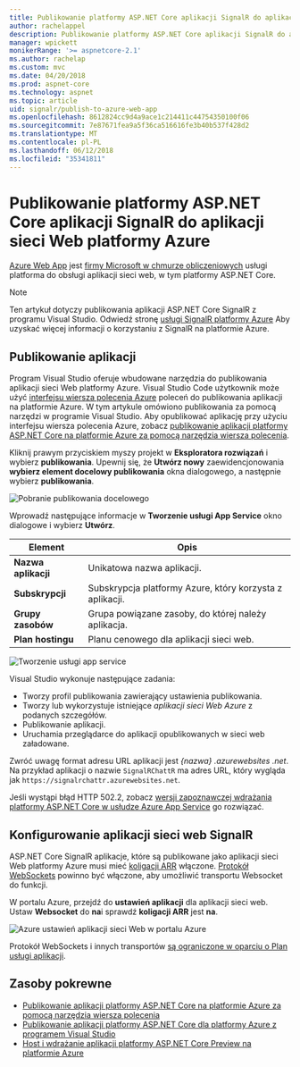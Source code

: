 ```yaml
---
title: Publikowanie platformy ASP.NET Core aplikacji SignalR do aplikacji sieci Web platformy Azure
author: rachelappel
description: Publikowanie platformy ASP.NET Core aplikacji SignalR do aplikacji sieci Web platformy Azure
manager: wpickett
monikerRange: '>= aspnetcore-2.1'
ms.author: rachelap
ms.custom: mvc
ms.date: 04/20/2018
ms.prod: aspnet-core
ms.technology: aspnet
ms.topic: article
uid: signalr/publish-to-azure-web-app
ms.openlocfilehash: 8612824cc9d4a9ace1c214411c44754350100f06
ms.sourcegitcommit: 7e87671fea9a5f36ca516616fe3b40b537f428d2
ms.translationtype: MT
ms.contentlocale: pl-PL
ms.lasthandoff: 06/12/2018
ms.locfileid: "35341811"
---
```

# <a name="publish-an-aspnet-core-signalr-app-to-an-azure-web-app"></a>Publikowanie platformy ASP.NET Core aplikacji SignalR do aplikacji sieci Web platformy Azure

[Azure Web App](/azure/app-service/app-service-web-overview) jest [firmy Microsoft w chmurze obliczeniowych](https://azure.microsoft.com/) usługi platforma do obsługi aplikacji sieci web, w tym platformy ASP.NET Core.

> [!NOTE]
> Ten artykuł dotyczy publikowania aplikacji ASP.NET Core SignalR z programu Visual Studio. Odwiedź stronę [usługi SignalR platformy Azure](https://azure.microsoft.com/en-gb/services/signalr-service?) Aby uzyskać więcej informacji o korzystaniu z SignalR na platformie Azure.

## <a name="publish-the-app"></a>Publikowanie aplikacji

Program Visual Studio oferuje wbudowane narzędzia do publikowania aplikacji sieci Web platformy Azure. Visual Studio Code użytkownik może użyć [interfejsu wiersza polecenia Azure](/cli/azure) poleceń do publikowania aplikacji na platformie Azure. W tym artykule omówiono publikowania za pomocą narzędzi w programie Visual Studio. Aby opublikować aplikację przy użyciu interfejsu wiersza polecenia Azure, zobacz [publikowanie aplikacji platformy ASP.NET Core na platformie Azure za pomocą narzędzia wiersza polecenia](xref:tutorials/publish-to-azure-webapp-using-cli).

Kliknij prawym przyciskiem myszy projekt w **Eksploratora rozwiązań** i wybierz **publikowania**. Upewnij się, że **Utwórz nowy** zaewidencjonowania **wybierz element docelowy publikowania** okna dialogowego, a następnie wybierz **publikowania**.

![Pobranie publikowania docelowego](publish-to-azure-web-app/_static/pick-publish-target-dialog.png)

Wprowadź następujące informacje w **Tworzenie usługi App Service** okno dialogowe i wybierz **Utwórz**.

| Element | Opis |
| ---- | ----------- |
| **Nazwa aplikacji** | Unikatowa nazwa aplikacji. |
| **Subskrypcji** | Subskrypcja platformy Azure, który korzysta z aplikacji. |
| **Grupy zasobów** | Grupa powiązane zasoby, do której należy aplikacja.  |
| **Plan hostingu** | Planu cenowego dla aplikacji sieci web. |

![Tworzenie usługi app service](publish-to-azure-web-app/_static/create-app-service-dialog.png)

Visual Studio wykonuje następujące zadania:

* Tworzy profil publikowania zawierający ustawienia publikowania.
* Tworzy lub wykorzystuje istniejące *aplikacji sieci Web Azure* z podanych szczegółów.
* Publikowanie aplikacji.
* Uruchamia przeglądarce do aplikacji opublikowanych w sieci web załadowane.

Zwróć uwagę format adresu URL aplikacji jest *{nazwa} .azurewebsites .net*. Na przykład aplikacji o nazwie `SignalRChattR` ma adres URL, który wygląda jak `https://signalrchattr.azurewebsites.net`.

Jeśli wystąpi błąd HTTP 502.2, zobacz [wersji zapoznawczej wdrażania platformy ASP.NET Core w usłudze Azure App Service](xref:host-and-deploy/azure-apps/index) go rozwiązać.

## <a name="configure-signalr-web-app"></a>Konfigurowanie aplikacji sieci web SignalR

ASP.NET Core SignalR aplikacje, które są publikowane jako aplikacji sieci Web platformy Azure musi mieć [koligacji ARR](https://en.wikipedia.org/wiki/Application_Request_Routing) włączone. [Protokół WebSockets](xref:fundamentals/websockets) powinno być włączone, aby umożliwić transportu Websocket do funkcji.

W portalu Azure, przejdź do **ustawień aplikacji** dla aplikacji sieci web. Ustaw **Websocket** do **na**i sprawdź **koligacji ARR** jest **na**.

![Azure ustawień aplikacji sieci Web w portalu Azure](publish-to-azure-web-app/_static/azure-web-app-settings.png)

 Protokół WebSockets i innych transportów [są ograniczone w oparciu o Plan usługi aplikacji](/azure/azure-subscription-service-limits#app-service-limits).

## <a name="related-resources"></a>Zasoby pokrewne

* [Publikowanie aplikacji platformy ASP.NET Core na platformie Azure za pomocą narzędzia wiersza polecenia](xref:tutorials/publish-to-azure-webapp-using-cli?tabs=windows)
* [Publikowanie aplikacji platformy ASP.NET Core dla platformy Azure z programem Visual Studio](xref:tutorials/publish-to-azure-webapp-using-vs)
* [Host i wdrażanie aplikacji platformy ASP.NET Core Preview na platformie Azure](xref:host-and-deploy/azure-apps/index#deploy-aspnet-core-preview-release-to-azure-app-service)
